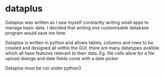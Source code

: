 # dataplus
Dataplus was written as I saw myself constantly writing small apps to manage basic data.
I decided that writing one customisable database program would save me time.

Dataplus is written in python and allows tables, columns and rows to be created and designed all within the GUI,
there are many datatypes avalible which all have features relevant to their data. Eg. file cells allow for a file upload dialoge and date fields come with a date picker

Dataplus must be run under python3
